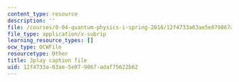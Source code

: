 ```yaml
---
content_type: resource
description: ''
file: /courses/8-04-quantum-physics-i-spring-2016/12f4733a63ae5e079867adaf75622b62_xoCHe0mtxu0.vtt
file_type: application/x-subrip
learning_resource_types: []
ocw_type: OCWFile
resourcetype: Other
title: 3play caption file
uid: 12f4733a-63ae-5e07-9867-adaf75622b62
---
```

